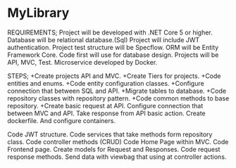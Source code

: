 # MyLibrary
  REQUIREMENTS;
 Project will be developed with .NET Core 5 or higher.
 Database will be relational database.(Sql)
 Project will include JWT authentication.
 Project test structure will be Specflow.
 ORM will be Entity Framework Core. Code first will use for database design.
 Projects will be API, MVC, Test. Microservice developed by Docker.

   STEPS;
 +Create projects API and MVC. 
 +Create Tiers for projects. 
 +Code entities and enums.
 +Code entity configuration classes. 
 +Configure connection that between SQL and API.
 +Migrate tables to database. 
 +Code repository classes with repository pattern.
 +Code common methods to base repository.
 +Create basic request at API.
 Configure connection that between MVC and API.
 Take response from API basic action.
 Create dockerfile. And configure containers.
 
 

 Code JWT structure.
 Code services that take methods form repository class.
 Code controller methods (CRUD)
 Code Home Page within MVC.
 Code Frontend page.
 Create models for Request and Responses.
 Code request response methods.
 Send data with viewbag that using at controller actions.